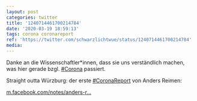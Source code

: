 ```yaml
---
layout: post
categories: twitter
title: '1240714461700214784'
date: '2020-03-19 18:59:13'
tags: corona coronareport
ref: 'https://twitter.com/schwarzlichtwue/status/1240714461700214784'
media:
---
```

Danke an die Wissenschaftler\*innen, dass sie uns verständlich machen, was hier gerade bzgl. [#Corona](/t/corona) passiert.



Straight outta Würzburg: der erste [#CoronaReport](/t/coronareport) von Anders Reimen:

[m.facebook.com/notes/anders-r…](https://m.facebook.com/notes/anders-reimen/der-corona-report-folge-1/2848562338562448/?__tn__=HH-R) 

